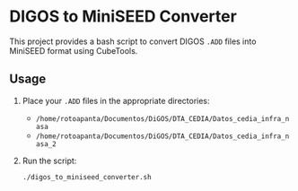# DIGOS to MiniSEED Converter

This project provides a bash script to convert DIGOS `.ADD` files into MiniSEED format using CubeTools.

## Usage

1. Place your `.ADD` files in the appropriate directories:
   - `/home/rotoapanta/Documentos/DiGOS/DTA_CEDIA/Datos_cedia_infra_nasa`
   - `/home/rotoapanta/Documentos/DiGOS/DTA_CEDIA/Datos_cedia_infra_nasa_2`

2. Run the script:
   ```bash
   ./digos_to_miniseed_converter.sh
